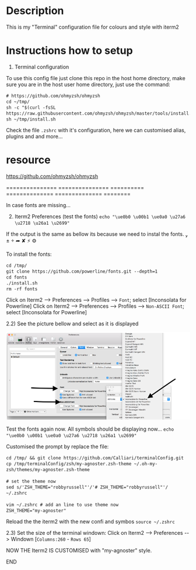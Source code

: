 # Description
This is my "Terminal" configuration file for colours and style with iterm2

# Instructions how to setup

1) Terminal configuration

To use this config file just clone this repo in the host  home directory,
make sure you are in the host user home directory, just use the command:

```
# https://github.com/ohmyzsh/ohmyzsh
cd ~/tmp/
sh -c "$(curl -fsSL https://raw.githubusercontent.com/ohmyzsh/ohmyzsh/master/tools/install.sh)"
sh ~/tmp/install.sh
```

Check the file `.zshrc` with it's configuration, here we can customised alias, plugins and and more...


# resource
https://github.com/ohmyzsh/ohmyzsh


=============== =============== ========== ============== ============== ========

In case fonts are missing...

2) Iterm2 Preferences (test the fonts)
`echo "\ue0b0 \u00b1 \ue0a0 \u27a6 \u2718 \u26a1 \u2699" `

If the output is the same as bellow its because we need to instal the fonts.
 ±  ➦ ✘ ⚡ ⚙

To install the fonts:
```
cd /tmp/
git clone https://github.com/powerline/fonts.git --depth=1
cd fonts
./install.sh
rm -rf fonts

```

Click on Iterm2 --> Preferences --> Profiles --> `Font`; select [Inconsolata for Powerline]
Click on Iterm2 --> Preferences --> Profiles --> `Non-ASCII Font`; select [Inconsolata for Powerline]

2.2) See the picture bellow and select as it is displayed

![Terminal_png](https://github.com/Calliari/terminalConfig/blob/master/zsh/img/Screenshot_iterm_2config_font.png)

Test the fonts again now. All symbols should be displaying now...
`echo "\ue0b0 \u00b1 \ue0a0 \u27a6 \u2718 \u26a1 \u2699" `

Customised the prompt by replace the file:
```
cd /tmp/ && git clone https://github.com/Calliari/terminalConfig.git
cp /tmp/terminalConfig/zsh/my-agnoster.zsh-theme ~/.oh-my-zsh/themes/my-agnoster.zsh-theme

# set the theme now
sed s/'ZSH_THEME="robbyrussell"'/'# ZSH_THEME="robbyrussell"'/ ~/.zshrc

vim ~/.zshrc # add an line to use theme now
ZSH_THEME="my-agnoster"
```

Reload the the iterm2 with the new confi and symbos
`source ~/.zshrc`


2.3) Set the size of the terminal windown: Click on Iterm2 --> Preferences --> Windown [`Columns:260` - `Rows 65`]

NOW THE Iterm2 IS CUSTOMISED with "my-agnoster" style.

END
